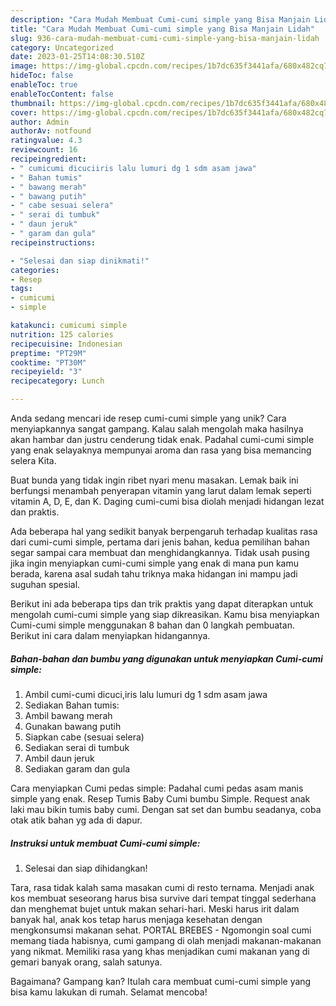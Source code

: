 ```yaml
---
description: "Cara Mudah Membuat Cumi-cumi simple yang Bisa Manjain Lidah"
title: "Cara Mudah Membuat Cumi-cumi simple yang Bisa Manjain Lidah"
slug: 936-cara-mudah-membuat-cumi-cumi-simple-yang-bisa-manjain-lidah
category: Uncategorized
date: 2023-01-25T14:08:30.510Z
image: https://img-global.cpcdn.com/recipes/1b7dc635f3441afa/680x482cq70/cumi-cumi-simple-foto-resep-utama.jpg
hideToc: false
enableToc: true
enableTocContent: false
thumbnail: https://img-global.cpcdn.com/recipes/1b7dc635f3441afa/680x482cq70/cumi-cumi-simple-foto-resep-utama.jpg
cover: https://img-global.cpcdn.com/recipes/1b7dc635f3441afa/680x482cq70/cumi-cumi-simple-foto-resep-utama.jpg
author: Admin
authorAv: notfound
ratingvalue: 4.3
reviewcount: 16
recipeingredient:
- " cumicumi dicuciiris lalu lumuri dg 1 sdm asam jawa"
- " Bahan tumis"
- " bawang merah"
- " bawang putih"
- " cabe sesuai selera"
- " serai di tumbuk"
- " daun jeruk"
- " garam dan gula"
recipeinstructions:

- "Selesai dan siap dinikmati!"
categories:
- Resep
tags:
- cumicumi
- simple

katakunci: cumicumi simple 
nutrition: 125 calories
recipecuisine: Indonesian
preptime: "PT29M"
cooktime: "PT30M"
recipeyield: "3"
recipecategory: Lunch

---
```





Anda sedang mencari ide resep cumi-cumi simple yang unik? Cara menyiapkannya sangat gampang. Kalau salah mengolah maka hasilnya akan hambar dan justru cenderung tidak enak. Padahal cumi-cumi simple yang enak selayaknya mempunyai aroma dan rasa yang bisa memancing selera Kita.





Buat bunda yang tidak ingin ribet nyari menu masakan. Lemak baik ini berfungsi menambah penyerapan vitamin yang larut dalam lemak seperti vitamin A, D, E, dan K. Daging cumi-cumi bisa diolah menjadi hidangan lezat dan praktis.

Ada beberapa hal yang sedikit banyak berpengaruh terhadap kualitas rasa dari cumi-cumi simple, pertama dari jenis bahan, kedua pemilihan bahan segar sampai cara membuat dan menghidangkannya. Tidak usah pusing jika ingin menyiapkan cumi-cumi simple yang enak di mana pun kamu berada, karena asal sudah tahu triknya maka hidangan ini mampu jadi suguhan spesial.






Berikut ini ada beberapa tips dan trik praktis yang dapat diterapkan untuk mengolah cumi-cumi simple yang siap dikreasikan. Kamu bisa menyiapkan Cumi-cumi simple menggunakan 8 bahan dan 0 langkah pembuatan. Berikut ini cara dalam menyiapkan hidangannya.

<!--inarticleads1-->

##### Bahan-bahan dan bumbu yang digunakan untuk menyiapkan Cumi-cumi simple:

1. Ambil  cumi-cumi dicuci,iris lalu lumuri dg 1 sdm asam jawa
1. Sediakan  Bahan tumis:
1. Ambil  bawang merah
1. Gunakan  bawang putih
1. Siapkan  cabe (sesuai selera)
1. Sediakan  serai di tumbuk
1. Ambil  daun jeruk
1. Sediakan  garam dan gula


Cara menyiapkan Cumi pedas simple: Padahal cumi pedas asam manis simple yang enak. Resep Tumis Baby Cumi bumbu Simple. Request anak laki mau bikin tumis baby cumi. Dengan sat set dan bumbu seadanya, coba otak atik bahan yg ada di dapur. 

<!--inarticleads2-->

##### Instruksi untuk membuat Cumi-cumi simple:


1. Selesai dan siap dihidangkan!

Tara, rasa tidak kalah sama masakan cumi di resto ternama. Menjadi anak kos membuat seseorang harus bisa survive dari tempat tinggal sederhana dan menghemat bujet untuk makan sehari-hari. Meski harus irit dalam banyak hal, anak kos tetap harus menjaga kesehatan dengan mengkonsumsi makanan sehat. PORTAL BREBES - Ngomongin soal cumi memang tiada habisnya, cumi gampang di olah menjadi makanan-makanan yang nikmat. Memiliki rasa yang khas menjadikan cumi makanan yang di gemari banyak orang, salah satunya. 

Bagaimana? Gampang kan? Itulah cara membuat cumi-cumi simple yang bisa kamu lakukan di rumah. Selamat mencoba!
